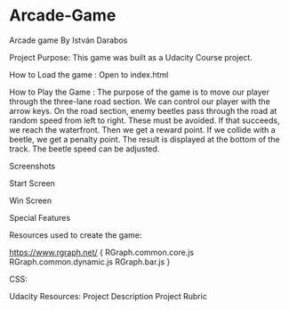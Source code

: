 # Arcade-Game
Arcade game By István Darabos

Project Purpose: This game was built as a Udacity Course project.

How to Load the game : Open to index.html

How to Play the Game : The purpose of the game is to move our player through the three-lane road section. We can control our player with the arrow keys. On the road section, enemy beetles pass through the road at random speed from left to right. These must be avoided. If that succeeds, we reach the waterfront. Then we get a reward point. If we collide with a beetle, we get a penalty point. The result is displayed at the bottom of the track. The beetle speed can be adjusted.

Screenshots

Start Screen

Win Screen

Special Features

Resources used to create the game:

https://www.rgraph.net/ { RGraph.common.core.js RGraph.common.dynamic.js RGraph.bar.js }

CSS:

Udacity Resources: Project Description Project Rubric
